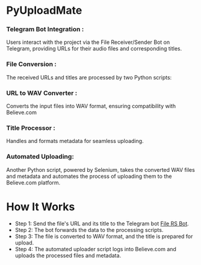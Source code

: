 # PyUploadMate
### Telegram Bot Integration :
Users interact with the project via the File Receiver/Sender Bot on Telegram, providing URLs for their audio files and corresponding titles.

### File Conversion :
The received URLs and titles are processed by two Python scripts:

### URL to WAV Converter :
Converts the input files into WAV format, ensuring compatibility with Believe.com 
### Title Processor : 
Handles and formats metadata for seamless uploading.
### Automated Uploading:
Another Python script, powered by Selenium, takes the converted WAV files and metadata and automates the process of uploading them to the Believe.com platform.

# How It Works
- Step 1: Send the file's URL and its title to the Telegram bot [File RS Bot](https://t.me/file_RS_bot).
- Step 2: The bot forwards the data to the processing scripts.
- Step 3: The file is converted to WAV format, and the title is prepared for upload.
- Step 4: The automated uploader script logs into Believe.com and uploads the processed files and metadata.
